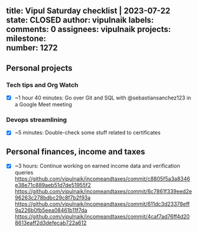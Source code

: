 title:	Vipul Saturday checklist | 2023-07-22
state:	CLOSED
author:	vipulnaik
labels:	
comments:	0
assignees:	vipulnaik
projects:	
milestone:	
number:	1272
--
## Personal projects

### Tech tips and Org Watch

- [x] ~1 hour 40 minutes: Go over Git and SQL with @sebastiansanchez123 in a Google Meet meeting

### Devops streamlining

- [x] ~5 minutes: Double-check some stuff related to certificates

## Personal finances, income and taxes

- [x] ~3 hours: Continue working on earned income data and verification queries https://github.com/vipulnaik/incomeandtaxes/commit/c8805f5a3a8346e38e71c889aeb51d7de51955f2 https://github.com/vipulnaik/incomeandtaxes/commit/6c7861f339eed2e96263c278bdbc29c8f7b2f93a https://github.com/vipulnaik/incomeandtaxes/commit/611dc3d23378eff9a226b0fb5eea08461b11f7da https://github.com/vipulnaik/incomeandtaxes/commit/4caf7ad76ff4d208613eaff2d3defecab722a612

